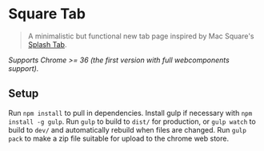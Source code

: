 # Square Tab

> A minimalistic but functional new tab page inspired by Mac Square's
[Splash Tab](https://chrome.google.com/webstore/detail/splash-tab/ggljjfbnnofkajgcnleiglffhhbbommh?hl=en).

*Supports Chrome >= 36 (the first version with full webcomponents support).*

## Setup
Run `npm install` to pull in dependencies.  Install gulp if necessary with `npm
install -g gulp`.  Run `gulp` to build to `dist/` for production, or `gulp
watch` to build to `dev/` and automatically rebuild when files are changed.
Run `gulp pack` to make a zip file suitable for upload to the chrome web store.
